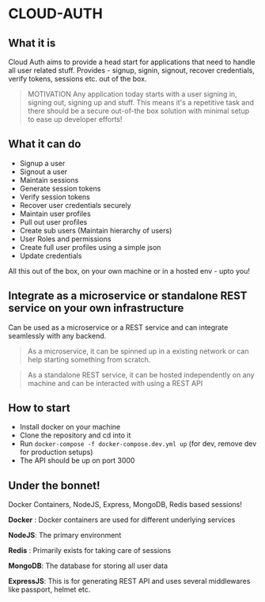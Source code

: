 # CLOUD-AUTH

## What it is

Cloud Auth aims to provide a head start for applications that need to handle all user related stuff. Provides - signup, signin, signout, recover credentials, verify tokens, sessions etc. out of the box.

> MOTIVATION
> Any application today starts with a user signing in, signing out, signing up and stuff. This means it's a repetitive task and there should be a secure out-of-the box solution with minimal setup to ease up developer efforts!

## What it can do

- Signup a user
- Signout a user
- Maintain sessions
- Generate session tokens
- Verify session tokens
- Recover user credentials securely
- Maintain user profiles
- Pull out user profiles
- Create sub users (Maintain hierarchy of users)
- User Roles and permissions
- Create full user profiles using a simple json
- Update credentials

All this out of the box, on your own machine or in a hosted env - upto you!

## Integrate as a microservice or standalone REST service on your own infrastructure

Can be used as a microservice or a REST service and can integrate seamlessly with any backend.

> As a microservice, it can be spinned up in a existing network or can help starting something from scratch.

> As a standalone REST service, it can be hosted independently on any machine and can be interacted with using a REST API

## How to start

- Install docker on your machine
- Clone the repository and cd into it
- Run `docker-compose -f docker-compose.dev.yml up` (for dev, remove dev for production setups)
- The API should be up on port 3000

## Under the bonnet!

Docker Containers, NodeJS, Express, MongoDB, Redis based sessions!

**Docker** : Docker containers are used for different underlying services

**NodeJS**: The primary environment

**Redis** : Primarily exists for taking care of sessions

**MongoDB**: The database for storing all user data

**ExpressJS**: This is for generating REST API and uses several middlewares like passport, helmet etc.
